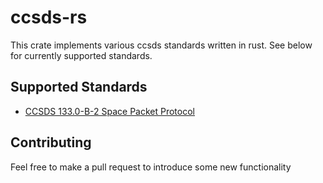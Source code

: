 # ccsds-rs

This crate implements various ccsds standards written in rust. See below for currently supported standards.

## Supported Standards

- [CCSDS 133.0-B-2 Space Packet Protocol](https://ccsds.org/wp-content/uploads/gravity_forms/5-448e85c647331d9cbaf66c096458bdd5/2025/01//133x0b2e2.pdf)

## Contributing
Feel free to make a pull request to introduce some new functionality

